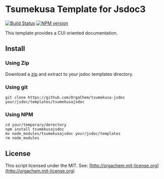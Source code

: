 Tsumekusa Template for Jsdoc3
=============================
[![Build Status](https://travis-ci.org/OrgaChem/tsumekusa-jsdoc.png?branch=master)](https://travis-ci.org/OrgaChem/tsumekusa-jsdoc)
[![NPM version](https://badge.fury.io/js/tsumekusajsdoc.png)](http://badge.fury.io/js/tsumekusajsdoc)

This template provides a CUI oriented documentation.

Install
------
### Using Zip
Download a [zip](https://github.com/OrgaChem/tsumekusa-jsdoc/archive/master.zip) and extract to your jsdoc templates directory.

### Using git
```
git clone https://github.com/OrgaChem/tsumekusa-jsdoc your/jsdoc/templates/tsumekusajsdoc
```

### Using NPM
```
cd your/temporary/derectory
npm install tsumekusajsdoc
mv node_modules/tsumekusajsdoc your/jsdoc/templates
rm node_modules
```

License
-------
This script licensed under the MIT.
See: [http://orgachem.mit-license.org](http://orgachem.mit-license.org)
